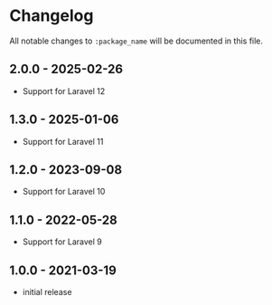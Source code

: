 # Changelog

All notable changes to `:package_name` will be documented in this file.

## 2.0.0 - 2025-02-26
- Support for Laravel 12

## 1.3.0 - 2025-01-06
- Support for Laravel 11

## 1.2.0 - 2023-09-08
- Support for Laravel 10

## 1.1.0 - 2022-05-28
- Support for Laravel 9

## 1.0.0 - 2021-03-19
- initial release
